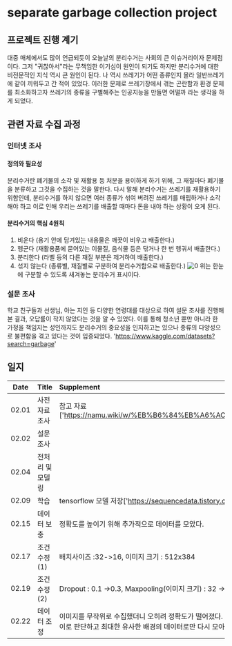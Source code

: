 # separate garbage collection project

## 프로젝트 진행 계기
대중 매체에서도 많이 언급되듯이 오늘날의 분리수거는 사회의 큰 이슈거리이자 문제점이다. 
그저 "귀찮아서"라는 무책임한 이기심이 원인이 되기도 하지만 분리수거에 대한 비전문적인 지식 역시 큰 원인이 된다. 나 역시 쓰레기가 어떤 종류인지 몰라 일반쓰레기에 같이 끼워두고 간 적이 있었다. 
이러한 문제로 쓰레기장에서 겪는 곤란함과 환경 문제를 최소화하고자 쓰레기의 종류을 구별해주는 인공지능을 만들면 어떨까 라는 생각을 하게 되었다.

## 관련 자료 수집 과정
### 인터넷 조사
#### 정의와 필요성
분리수거란 폐기물의 소각 및 재활용 등 처분을 용이하게 하기 위해, 그 재질마다 폐기물을 분류하고 그것을 수집하는 것을 말한다.
다시 말해 분리수거는 쓰레기를 재활용하기 위함인데, 분리수거를 하지 않으면 여러 종류가 섞여 버려진 쓰레기를 매립하거나 소각해야 하고 이로 인해 우리는 쓰레기를 배출할 때마다 돈을 내야 하는 상황이 오게 된다.
#### 분리수거의 핵심 4원칙
 1. 비운다
 (용기 안에 담겨있는 내용물은 깨끗이 비우고 배출한다.)
 2. 헹군다
 (재활용품에 묻어있는 이물질, 음식물 등은 닦거나 한 번 헹궈서 배출한다.)
 3. 분리한다
 (라벨 등의 다른 재질 부분은 제거하여 배출한다.)
 4. 섞지 않는다
 (종류별, 재질별로 구분하여 분리수거함으로 배출한다.)
![0](https://user-images.githubusercontent.com/76692294/108505492-d5d79d00-72fa-11eb-858f-ded74eef611b.jpg)
위는 한눈에 구분할 수 있도록 새겨놓는 분리수거 표시이다.
### 설문 조사
학교 친구들과 선생님, 아는 지인 등 다양한 연령대를 대상으로 하여 설문 조사를 진행해본 결과, 오답률이 작지 않았다는 것을 알 수 있었다.
이를 통해 청소년 뿐만 아니라 한 가정을 책임지는 성인까지도 분리수거의 중요성을 인지하고는 있으나 종류의 다양성으로 불편함을 겪고 있다는 것이 입증되었다.
'https://www.kaggle.com/datasets?search=garbage'

## 일지

|Date|Title|Supplement|
|:---:|:---|:---|
|02.01|사전 자료 조사|참고 자료['https://namu.wiki/w/%EB%B6%84%EB%A6%AC%EC%88%98%EA%B1%B0']|
|02.02|설문조사||
|02.04|전처리 및 모델링||
|02.09|학습|tensorflow 모델 저장['https://sequencedata.tistory.com/14']|
|02.15|데이터 보충|정확도를 높이기 위해 추가적으로 데이터를 모았다.|
|02.17|조건 수정(1)|배치사이즈 :32->16, 이미지 크기 : 512x384|
|02.19|조건 수정(2)|Dropout : 0.1 ->0.3, Maxpooling(이미지 크기) : 32 -> 64 (overfitting 방지)|
|02.22|데이터 조정|이미지를 무작위로 수집했더니 오히려 정확도가 떨어졌다. 이의 원인을 이미지의 배경 색깔 차이로 판단하고 최대한 유사한 배경의 데이터로만 다시 모아보았다.|

